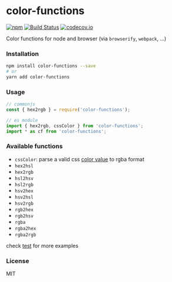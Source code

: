 # color-functions

[![npm](https://img.shields.io/npm/v/color-functions.svg)](https://www.npmjs.com/package/color-functions)
[![Build Status](https://travis-ci.org/wangzuo/color-functions.svg)](https://travis-ci.org/wangzuo/color-functions) [![codecov.io](http://codecov.io/github/wangzuo/color-functions/coverage.svg?branch=master)](http://codecov.io/github/wangzuo/color-functions?branch=master)

Color functions for node and browser (via `browserify`, `webpack`, ...)

### Installation

```sh
npm install color-functions --save
# or
yarn add color-functions
```

### Usage

```javascript
// commonjs
const { hex2rgb } = require('color-functions');

// es module
import { hex2rgb, cssColor } from 'color-functions';
import * as cf from 'color-functions';
```

### Available functions

- `cssColor`: parse a valid css [color value](https://developer.mozilla.org/en/docs/Web/CSS/color_value) to rgba format
- `hex2hsl`
- `hex2rgb`
- `hsl2hsv`
- `hsl2rgb`
- `hsv2hex`
- `hsv2hsl`
- `hsv2rgb`
- `rgb2hex`
- `rgb2hsv`
- `rgba`
- `rgba2hex`
- `rgba2rgb`

check [test](https://github.com/wangzuo/color-functions/blob/master/src/__tests__/index.js) for more examples

### License

MIT
